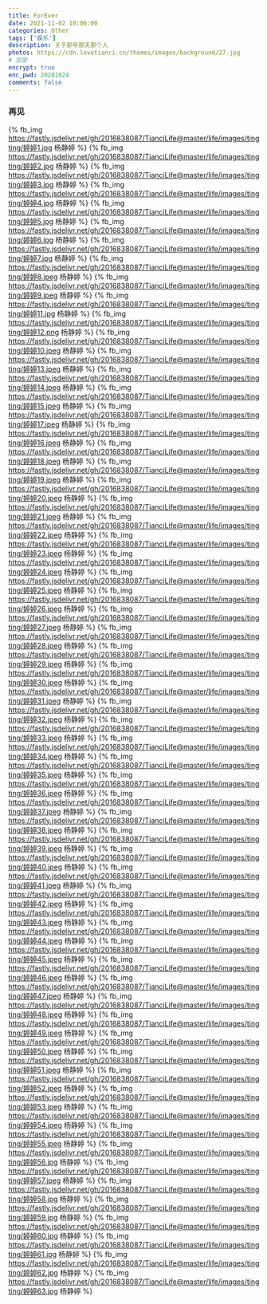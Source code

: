 ```yaml
---
title: ForEver
date: 2021-11-02 18:00:00
categories: Other
tags: ['娱乐'] 
description: 关于那年那天那个人
photos: https://cdn.lovetianci.cn/themes/images/background/27.jpg
# 加密
encrypt: true 
enc_pwd: 20201024
comments: false
---
```

### 再见
<!-- more -->
{% fb_img https://fastly.jsdelivr.net/gh/2016838087/TianciLife@master/life/images/tingting/婷婷1.jpg 杨静婷 %}
{% fb_img https://fastly.jsdelivr.net/gh/2016838087/TianciLife@master/life/images/tingting/婷婷2.jpg 杨静婷 %}
{% fb_img https://fastly.jsdelivr.net/gh/2016838087/TianciLife@master/life/images/tingting/婷婷3.jpg 杨静婷 %}
{% fb_img https://fastly.jsdelivr.net/gh/2016838087/TianciLife@master/life/images/tingting/婷婷4.jpg 杨静婷 %}
{% fb_img https://fastly.jsdelivr.net/gh/2016838087/TianciLife@master/life/images/tingting/婷婷5.jpg 杨静婷 %}
{% fb_img https://fastly.jsdelivr.net/gh/2016838087/TianciLife@master/life/images/tingting/婷婷6.jpg 杨静婷 %}
{% fb_img https://fastly.jsdelivr.net/gh/2016838087/TianciLife@master/life/images/tingting/婷婷7.jpg 杨静婷 %}
{% fb_img https://fastly.jsdelivr.net/gh/2016838087/TianciLife@master/life/images/tingting/婷婷8.jpeg 杨静婷 %}
{% fb_img https://fastly.jsdelivr.net/gh/2016838087/TianciLife@master/life/images/tingting/婷婷9.jpeg 杨静婷 %}
{% fb_img https://fastly.jsdelivr.net/gh/2016838087/TianciLife@master/life/images/tingting/婷婷11.jpg 杨静婷 %}
{% fb_img https://fastly.jsdelivr.net/gh/2016838087/TianciLife@master/life/images/tingting/婷婷12.png 杨静婷 %}
{% fb_img https://fastly.jsdelivr.net/gh/2016838087/TianciLife@master/life/images/tingting/婷婷10.jpeg 杨静婷 %}
{% fb_img https://fastly.jsdelivr.net/gh/2016838087/TianciLife@master/life/images/tingting/婷婷13.jpeg 杨静婷 %}
{% fb_img https://fastly.jsdelivr.net/gh/2016838087/TianciLife@master/life/images/tingting/婷婷14.jpeg 杨静婷 %}
{% fb_img https://fastly.jsdelivr.net/gh/2016838087/TianciLife@master/life/images/tingting/婷婷15.jpeg 杨静婷 %}
{% fb_img https://fastly.jsdelivr.net/gh/2016838087/TianciLife@master/life/images/tingting/婷婷17.jpeg 杨静婷 %}
{% fb_img https://fastly.jsdelivr.net/gh/2016838087/TianciLife@master/life/images/tingting/婷婷16.jpeg 杨静婷 %}
{% fb_img https://fastly.jsdelivr.net/gh/2016838087/TianciLife@master/life/images/tingting/婷婷18.jpeg 杨静婷 %}
{% fb_img https://fastly.jsdelivr.net/gh/2016838087/TianciLife@master/life/images/tingting/婷婷19.jpeg 杨静婷 %}
{% fb_img https://fastly.jsdelivr.net/gh/2016838087/TianciLife@master/life/images/tingting/婷婷20.jpeg 杨静婷 %}
{% fb_img https://fastly.jsdelivr.net/gh/2016838087/TianciLife@master/life/images/tingting/婷婷21.jpeg 杨静婷 %}
{% fb_img https://fastly.jsdelivr.net/gh/2016838087/TianciLife@master/life/images/tingting/婷婷22.jpeg 杨静婷 %}
{% fb_img https://fastly.jsdelivr.net/gh/2016838087/TianciLife@master/life/images/tingting/婷婷23.jpeg 杨静婷 %}
{% fb_img https://fastly.jsdelivr.net/gh/2016838087/TianciLife@master/life/images/tingting/婷婷24.jpeg 杨静婷 %}
{% fb_img https://fastly.jsdelivr.net/gh/2016838087/TianciLife@master/life/images/tingting/婷婷25.jpeg 杨静婷 %}
{% fb_img https://fastly.jsdelivr.net/gh/2016838087/TianciLife@master/life/images/tingting/婷婷26.jpeg 杨静婷 %}
{% fb_img https://fastly.jsdelivr.net/gh/2016838087/TianciLife@master/life/images/tingting/婷婷27.jpeg 杨静婷 %}
{% fb_img https://fastly.jsdelivr.net/gh/2016838087/TianciLife@master/life/images/tingting/婷婷28.jpeg 杨静婷 %}
{% fb_img https://fastly.jsdelivr.net/gh/2016838087/TianciLife@master/life/images/tingting/婷婷29.jpeg 杨静婷 %}
{% fb_img https://fastly.jsdelivr.net/gh/2016838087/TianciLife@master/life/images/tingting/婷婷30.jpeg 杨静婷 %}
{% fb_img https://fastly.jsdelivr.net/gh/2016838087/TianciLife@master/life/images/tingting/婷婷31.jpeg 杨静婷 %}
{% fb_img https://fastly.jsdelivr.net/gh/2016838087/TianciLife@master/life/images/tingting/婷婷32.jpeg 杨静婷 %}
{% fb_img https://fastly.jsdelivr.net/gh/2016838087/TianciLife@master/life/images/tingting/婷婷33.jpeg 杨静婷 %}
{% fb_img https://fastly.jsdelivr.net/gh/2016838087/TianciLife@master/life/images/tingting/婷婷34.jpeg 杨静婷 %}
{% fb_img https://fastly.jsdelivr.net/gh/2016838087/TianciLife@master/life/images/tingting/婷婷35.jpeg 杨静婷 %}
{% fb_img https://fastly.jsdelivr.net/gh/2016838087/TianciLife@master/life/images/tingting/婷婷36.jpeg 杨静婷 %}
{% fb_img https://fastly.jsdelivr.net/gh/2016838087/TianciLife@master/life/images/tingting/婷婷37.jpeg 杨静婷 %}
{% fb_img https://fastly.jsdelivr.net/gh/2016838087/TianciLife@master/life/images/tingting/婷婷38.jpeg 杨静婷 %}
{% fb_img https://fastly.jsdelivr.net/gh/2016838087/TianciLife@master/life/images/tingting/婷婷39.jpeg 杨静婷 %}
{% fb_img https://fastly.jsdelivr.net/gh/2016838087/TianciLife@master/life/images/tingting/婷婷40.jpeg 杨静婷 %}
{% fb_img https://fastly.jsdelivr.net/gh/2016838087/TianciLife@master/life/images/tingting/婷婷41.jpeg 杨静婷 %}
{% fb_img https://fastly.jsdelivr.net/gh/2016838087/TianciLife@master/life/images/tingting/婷婷42.jpeg 杨静婷 %}
{% fb_img https://fastly.jsdelivr.net/gh/2016838087/TianciLife@master/life/images/tingting/婷婷43.jpeg 杨静婷 %}
{% fb_img https://fastly.jsdelivr.net/gh/2016838087/TianciLife@master/life/images/tingting/婷婷44.jpeg 杨静婷 %}
{% fb_img https://fastly.jsdelivr.net/gh/2016838087/TianciLife@master/life/images/tingting/婷婷45.jpeg 杨静婷 %}
{% fb_img https://fastly.jsdelivr.net/gh/2016838087/TianciLife@master/life/images/tingting/婷婷46.jpeg 杨静婷 %}
{% fb_img https://fastly.jsdelivr.net/gh/2016838087/TianciLife@master/life/images/tingting/婷婷47.jpeg 杨静婷 %}
{% fb_img https://fastly.jsdelivr.net/gh/2016838087/TianciLife@master/life/images/tingting/婷婷48.jpeg 杨静婷 %}
{% fb_img https://fastly.jsdelivr.net/gh/2016838087/TianciLife@master/life/images/tingting/婷婷49.jpeg 杨静婷 %}
{% fb_img https://fastly.jsdelivr.net/gh/2016838087/TianciLife@master/life/images/tingting/婷婷50.jpeg 杨静婷 %}
{% fb_img https://fastly.jsdelivr.net/gh/2016838087/TianciLife@master/life/images/tingting/婷婷51.jpeg 杨静婷 %}
{% fb_img https://fastly.jsdelivr.net/gh/2016838087/TianciLife@master/life/images/tingting/婷婷52.jpeg 杨静婷 %}
{% fb_img https://fastly.jsdelivr.net/gh/2016838087/TianciLife@master/life/images/tingting/婷婷53.jpeg 杨静婷 %}
{% fb_img https://fastly.jsdelivr.net/gh/2016838087/TianciLife@master/life/images/tingting/婷婷54.jpeg 杨静婷 %}
{% fb_img https://fastly.jsdelivr.net/gh/2016838087/TianciLife@master/life/images/tingting/婷婷55.jpeg 杨静婷 %}
{% fb_img https://fastly.jsdelivr.net/gh/2016838087/TianciLife@master/life/images/tingting/婷婷56.jpg 杨静婷 %}
{% fb_img https://fastly.jsdelivr.net/gh/2016838087/TianciLife@master/life/images/tingting/婷婷57.jpeg 杨静婷 %}
{% fb_img https://fastly.jsdelivr.net/gh/2016838087/TianciLife@master/life/images/tingting/婷婷58.jpg 杨静婷 %}
{% fb_img https://fastly.jsdelivr.net/gh/2016838087/TianciLife@master/life/images/tingting/婷婷59.jpg 杨静婷 %}
{% fb_img https://fastly.jsdelivr.net/gh/2016838087/TianciLife@master/life/images/tingting/婷婷60.jpg 杨静婷 %}
{% fb_img https://fastly.jsdelivr.net/gh/2016838087/TianciLife@master/life/images/tingting/婷婷61.jpg 杨静婷 %}
{% fb_img https://fastly.jsdelivr.net/gh/2016838087/TianciLife@master/life/images/tingting/婷婷62.jpg 杨静婷 %}
{% fb_img https://fastly.jsdelivr.net/gh/2016838087/TianciLife@master/life/images/tingting/婷婷63.jpg 杨静婷 %}
